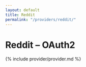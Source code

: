 ```yaml
---
layout: default
title: Reddit
permalink: "/providers/reddit/"
---
```

# Reddit – OAuth2

{% include provider/provider.md %}
